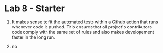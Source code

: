 # Lab 8 - Starter
1) It makes sense to fit the automated tests within a Github action that runs whenever code is pushed.
This ensures that all project's contributors code comply with the same set of rules and
also makes developement faster in the long run. 

2) no
